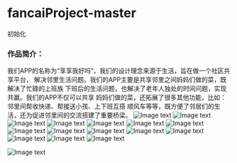 # fancaiProject-master
初始化
### 作品简介：
我们APP的名称为“享享我好吗”，我们的设计理念来源于生活，旨在做一个社区共享平台，
解决邻里生活问题。我们的APP主要是共享邻里之间妈妈们做的菜，既解决了忙碌的上班族
下班后的生活问题，也解决了老年人独处的时间问题，实现共赢。我们的APP不仅可以共享
妈妈们做的菜，还拓展了很多其他功能，比如：邻里间帮收快递、帮接送小孩、上下班互搭
顺风车等等，既方便了邻居们的生活，还为促进邻里间的交流搭建了重要桥梁。
![Image text](https://github.com/liheming/fancaiProject-master/blob/master/img/food.jpg)
![Image text](https://github.com/liheming/fancaiProject-master/blob/master/img/food-001.jpg)
![Image text](https://github.com/liheming/fancaiProject-master/blob/master/img/food-002.jpg)
![Image text](https://github.com/liheming/fancaiProject-master/blob/master/img/food-003.jpg)
![Image text](https://github.com/liheming/fancaiProject-master/blob/master/img/food-004.jpg)
![Image text](https://github.com/liheming/fancaiProject-master/blob/master/img/food-005.jpg)
![Image text](https://github.com/liheming/fancaiProject-master/blob/master/img/food-006.jpg)
![Image text](https://github.com/liheming/fancaiProject-master/blob/master/img/food-007.jpg)
![Image text](https://github.com/liheming/fancaiProject-master/blob/master/img/food-008.jpg)
![Image text](https://github.com/liheming/fancaiProject-master/blob/master/img/food-009.jpg)
![Image text](https://github.com/liheming/fancaiProject-master/blob/master/img/food-010.jpg)
![Image text](https://github.com/liheming/fancaiProject-master/blob/master/img/food-011.jpg)
![Image text](https://github.com/liheming/fancaiProject-master/blob/master/img/food-012.jpg)
![Image text](https://github.com/liheming/fancaiProject-master/blob/master/img/food-013.jpg)
![Image text](https://github.com/liheming/fancaiProject-master/blob/master/img/food-014.jpg)

![Image text](https://github.com/liheming/fancaiProject-master/blob/master/img/share.png)
